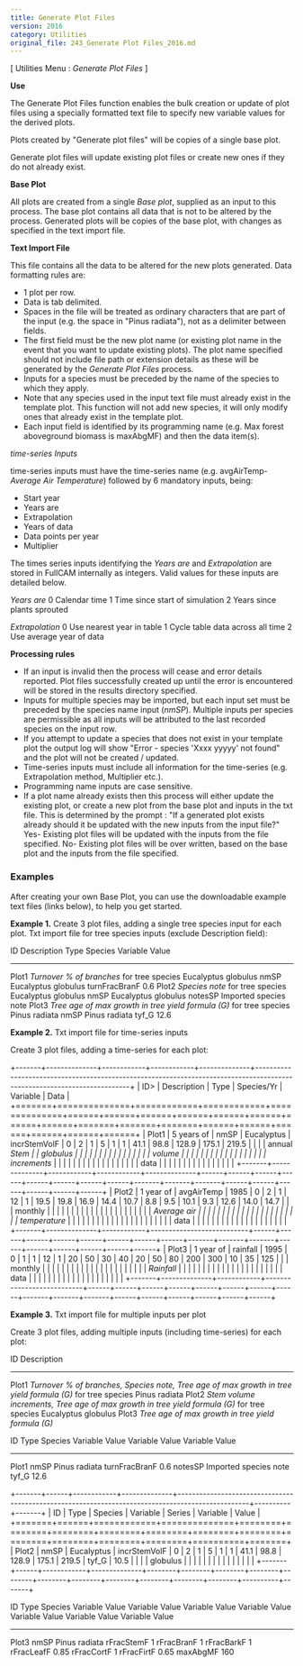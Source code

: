 ```yaml
---
title: Generate Plot Files
version: 2016
category: Utilities
original_file: 243_Generate Plot Files_2016.md
---
```


[ Utilities Menu : *Generate Plot Files* ]

**Use**

The Generate Plot Files function enables the bulk creation or update of
plot files using a specially formatted text file to specify new variable
values for the derived plots.

Plots created by "Generate plot files" will be copies of a single base
plot.

Generate plot files will update existing plot files or create new ones
if they do not already exist.

**Base Plot**

All plots are created from a single *Base plot*, supplied as an input to
this process. The base plot contains all data that is not to be altered
by the process. Generated plots will be copies of the base plot, with
changes as specified in the text import file.

**Text Import File**

This file contains all the data to be altered for the new plots
generated. Data formatting rules are:

- 1 plot per row.
- Data is tab delimited.
- Spaces in the file will be treated as ordinary characters that are
  part of the input (e.g. the space in "Pinus radiata"), not as a
  delimiter between fields.
- The first field must be the new plot name (or existing plot name in
  the event that you want to update existing plots). The plot name
  specified should not include file path or extension details as these
  will be generated by the *Generate Plot Files* process.
- Inputs for a species must be preceded by the name of the species to
  which they apply.
- Note that any species used in the input text file must already exist
  in the template plot. This function will not add new species, it will
  only modify ones that already exist in the template plot.
- Each input field is identified by its programming
  name (e.g.
  Max forest aboveground biomass is maxAbgMF) and then the data item(s).

*time-series Inputs*

time-series inputs must have the time-series name (e.g. avgAirTemp-
*Average Air Temperature*) followed by 6 mandatory inputs, being:

- Start year
- Years are
- Extrapolation
- Years of data
- Data points per year
- Multiplier

The times series inputs identifying the *Years are* and *Extrapolation*
are stored in FullCAM internally as integers. Valid values for these
inputs are detailed below.

*Years are*
0 Calendar time
1 Time since start of simulation
2 Years since plants sprouted

*Extrapolation*
0 Use nearest year in table
1 Cycle table data across all time
2 Use average year of data

**Processing rules**

- If an input is invalid then the process will cease and error details
  reported. Plot files successfully created up until the error is
  encountered will be stored in the results directory specified.
- Inputs for multiple species may be imported, but each input set must
  be preceded by the species name input (*nmSP*). Multiple inputs per
  species are permissible as all inputs will be attributed to the last
  recorded species on the input row.
- If you attempt to update a species that does not exist in your
  template plot the output log will show "Error - species 'Xxxx
  yyyyy' not found" and the plot will not be created / updated.
- Time-series inputs must include all information for the time-series
  (e.g. Extrapolation method, Multiplier etc.).
- Programming name inputs are case sensitive.
- If a plot name already exists then this process will either update the
  existing plot, or create a new plot from the base plot and inputs in
  the txt file. This is determined by the prompt :
  "If a generated plot exists already should it be updated with the new
  inputs from the input file?"
  Yes- Existing plot files will be updated with the inputs from the file
  specified.
  No- Existing plot files will be over written, based on the base plot
  and the inputs from the file specified.

### Examples

After creating your own Base Plot, you can use the downloadable example
text files (links below), to help you get started.

**Example 1.** Create 3 plot files, adding a single tree species input
for each plot. Txt import file for tree species inputs (exclude
Description field):

  ID      Description                                                                         Type   Species               Variable        Value
  ------- ----------------------------------------------------------------------------------- ------ --------------------- --------------- -----------------------
  Plot1   *Turnover % of branches* for tree species Eucalyptus globulus                       nmSP   Eucalyptus globulus   turnFracBranF   0.6
  Plot2   *Species note* for tree species Eucalyptus globulus                                 nmSP   Eucalyptus globulus   notesSP         Imported species note
  Plot3   *Tree age of max growth in tree yield formula (G)* for tree species Pinus radiata   nmSP   Pinus radiata         tyf_G           12.6


**Example 2.** Txt import file for time-series inputs

Create 3 plot files, adding a time-series for each plot:

+-------+--------------+------------+------------+--------------+-------------------------------------------------------------------------------------------------------------------------+
| ID>  | Description  | Type       | Species/Yr | Variable     | Data                                                                                                                    |
+=======+==============+============+============+==============+======+======+======+======+======+======+======+======+=======+=======+=======+======+======+======+======+======+======+
| Plot1 | 5 years of   | nmSP       | Eucalyptus | incrStemVolF | 0    | 2    | 1    | 5    | 1    | 1    | 41.1 | 98.8 | 128.9 | 175.1 | 219.5 |                                         |
|       | annual *Stem |            | globulus   |              |      |      |      |      |      |      |      |      |       |       |       |                                         |
|       | volume       |            |            |              |      |      |      |      |      |      |      |      |       |       |       |                                         |
|       | increments*  |            |            |              |      |      |      |      |      |      |      |      |       |       |       |                                         |
|       | data         |            |            |              |      |      |      |      |      |      |      |      |       |       |       |                                         |
+-------+--------------+------------+------------+--------------+------+------+------+------+------+------+------+------+-------+-------+-------+------+------+------+------+------+------+
| Plot2 | 1 year of    | avgAirTemp | 1985                      | 0    | 2    | 1    | 12   | 1    | 19.5 | 19.8 | 16.9 | 14.4  | 10.7  | 8.8   | 9.5  | 10.1 | 9.3  | 12.6 | 14.0 | 14.7 |
|       | monthly      |            |                           |      |      |      |      |      |      |      |      |       |       |       |      |      |      |      |      |      |
|       | *Average air |            |                           |      |      |      |      |      |      |      |      |       |       |       |      |      |      |      |      |      |
|       | temperature* |            |                           |      |      |      |      |      |      |      |      |       |       |       |      |      |      |      |      |      |
|       | data         |            |                           |      |      |      |      |      |      |      |      |       |       |       |      |      |      |      |      |      |
+-------+--------------+------------+---------------------------+------+------+------+------+------+------+------+------+-------+-------+-------+------+------+------+------+------+------+
| Plot3 | 1 year of    | rainfall   | 1995                      | 0    | 1    | 1    | 12   | 1    | 20   | 50   | 30   | 40    | 20    | 50    | 80   | 200  | 300  | 10   | 35   | 125  |
|       | monthly      |            |                           |      |      |      |      |      |      |      |      |       |       |       |      |      |      |      |      |      |
|       | *Rainfall*   |            |                           |      |      |      |      |      |      |      |      |       |       |       |      |      |      |      |      |      |
|       | data         |            |                           |      |      |      |      |      |      |      |      |       |       |       |      |      |      |      |      |      |
+-------+--------------+------------+---------------------------+------+------+------+------+------+------+------+------+-------+-------+-------+------+------+------+------+------+------+

**Example 3.** Txt import file for multiple inputs per plot

Create 3 plot files, adding multiple inputs (including time-series) for
each plot:

  ID      Description
  ------- -------------------------------------------------------------------------------------------------------------------------
  Plot1   *Turnover % of branches, Species note, Tree age of max growth in tree yield formula (G)* for tree species Pinus radiata
  Plot2   *Stem volume increments, Tree age of max growth in tree yield formula (G)* for tree species Eucalyptus globulus
  Plot3   *Tree age of max growth in tree yield formula (G)*

  ID      Type   Species         Variable        Value   Variable   Value                   Variable   Value
  ------- ------ --------------- --------------- ------- ---------- ----------------------- ---------- -------
  Plot1   nmSP   Pinus radiata   turnFracBranF   0.6     notesSP    Imported species note   tyf_G      12.6

+-------+------+------------+--------------+--------------------------------------------------------------------------------------------------+----------+-------+
| ID    | Type | Species    | Variable     | Series                                                                                           | Variable | Value |
+=======+======+============+==============+========+========+========+========+========+========+========+========+========+========+========+==========+=======+
| Plot2 | nmSP | Eucalyptus | incrStemVolF | 0      | 2      | 1      | 5      | 1      | 1      | 41.1   | 98.8   | 128.9  | 175.1  | 219.5  | tyf_G    | 10.5  |
|       |      | globulus   |              |        |        |        |        |        |        |        |        |        |        |        |          |       |
+-------+------+------------+--------------+--------+--------+--------+--------+--------+--------+--------+--------+--------+--------+--------+----------+-------+

  ID      Type   Species         Variable     Value   Variable     Value   Variable     Value   Variable     Value   Variable     Value   Variable     Value   Variable   Value
  ------- ------ --------------- ------------ ------- ------------ ------- ------------ ------- ------------ ------- ------------ ------- ------------ ------- ---------- -------
  Plot3   nmSP   Pinus radiata   rFracStemF   1       rFracBranF   1       rFracBarkF   1       rFracLeafF   0.85    rFracCortF   1       rFracFirtF   0.65    maxAbgMF   160